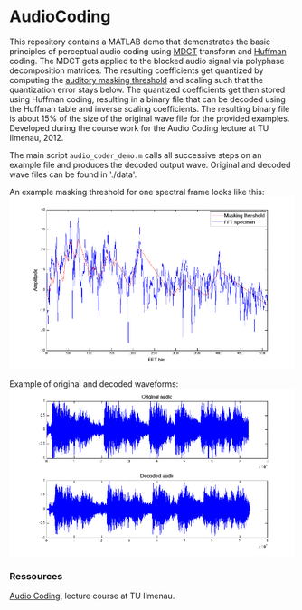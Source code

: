 # AudioCoding

This repository contains a MATLAB demo that demonstrates the basic principles of perceptual audio coding using [MDCT](https://en.wikipedia.org/wiki/Modified_discrete_cosine_transform) transform and [Huffman](https://en.wikipedia.org/wiki/Huffman_coding) coding. The MDCT gets applied to the blocked audio signal via polyphase decomposition matrices. The resulting coefficients get quantized by computing the [auditory masking threshold](https://en.wikipedia.org/wiki/Auditory_masking) and scaling such that the quantization error stays below. The quantized coefficients get then stored using Huffman coding, resulting in a binary file that can be decoded using the Huffman table and inverse scaling coefficients. The resulting binary file is about 15% of the size of the original wave file for the provided examples. Developed during the course work for the Audio Coding lecture at TU Ilmenau, 2012.

The main script `audio_coder_demo.m` calls all successive steps on an example file and produces the decoded output wave. Original and decoded wave files can be found in './data'.

An example masking threshold for one spectral frame looks like this:
![alt text](https://github.com/mleimeister/AudioCoding/blob/master/images/masking.png "")

Example of original and decoded waveforms:
![alt text](https://github.com/mleimeister/AudioCoding/blob/master/images/waveforms.png "")

### Ressources

[Audio Coding](http://www.tu-ilmenau.de/mt/lehrveranstaltungen/lehre-fuer-master-mt/audio-coding/), lecture course at TU Ilmenau.